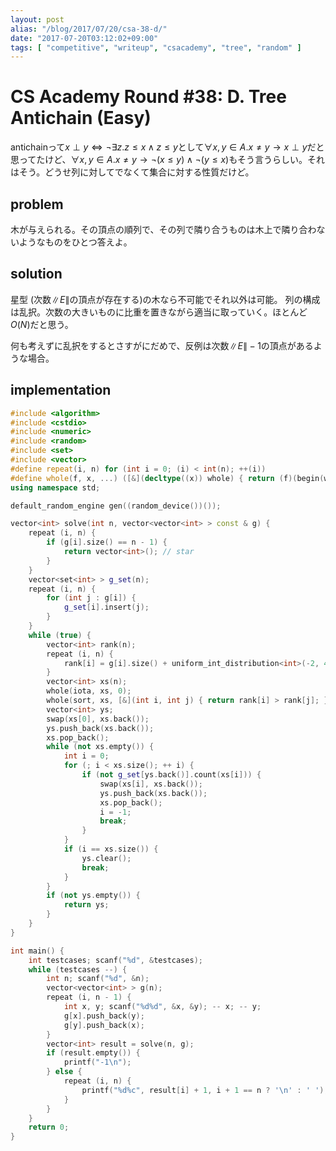 ```yaml
---
layout: post
alias: "/blog/2017/07/20/csa-38-d/"
date: "2017-07-20T03:12:02+09:00"
tags: [ "competitive", "writeup", "csacademy", "tree", "random" ]
---
```


# CS Academy Round #38: D. Tree Antichain (Easy)

antichainって$x \perp y \iff \lnot \exists z. z \le x \land z \le y$として$\forall x, y \in A. x \ne y \to x \perp y$だと思ってたけど、$\forall x, y \in A. x \ne y \to \lnot (x \le y) \land \lnot (y \le x)$もそう言うらしい。それはそう。どうせ列に対してでなくて集合に対する性質だけど。

## problem

木が与えられる。その頂点の順列で、その列で隣り合うものは木上で隣り合わないようなものをひとつ答えよ。

## solution

星型 (次数$\|E\|$の頂点が存在する)の木なら不可能でそれ以外は可能。
列の構成は乱択。次数の大きいものに比重を置きながら適当に取っていく。ほとんど$O(N)$だと思う。

何も考えずに乱択をするとさすがにだめで、反例は次数$\|E\| - 1$の頂点があるような場合。

## implementation

``` c++
#include <algorithm>
#include <cstdio>
#include <numeric>
#include <random>
#include <set>
#include <vector>
#define repeat(i, n) for (int i = 0; (i) < int(n); ++(i))
#define whole(f, x, ...) ([&](decltype((x)) whole) { return (f)(begin(whole), end(whole), ## __VA_ARGS__); })(x)
using namespace std;

default_random_engine gen((random_device())());

vector<int> solve(int n, vector<vector<int> > const & g) {
    repeat (i, n) {
        if (g[i].size() == n - 1) {
            return vector<int>(); // star
        }
    }
    vector<set<int> > g_set(n);
    repeat (i, n) {
        for (int j : g[i]) {
            g_set[i].insert(j);
        }
    }
    while (true) {
        vector<int> rank(n);
        repeat (i, n) {
            rank[i] = g[i].size() + uniform_int_distribution<int>(-2, 4)(gen);
        }
        vector<int> xs(n);
        whole(iota, xs, 0);
        whole(sort, xs, [&](int i, int j) { return rank[i] > rank[j]; });
        vector<int> ys;
        swap(xs[0], xs.back());
        ys.push_back(xs.back());
        xs.pop_back();
        while (not xs.empty()) {
            int i = 0;
            for (; i < xs.size(); ++ i) {
                if (not g_set[ys.back()].count(xs[i])) {
                    swap(xs[i], xs.back());
                    ys.push_back(xs.back());
                    xs.pop_back();
                    i = -1;
                    break;
                }
            }
            if (i == xs.size()) {
                ys.clear();
                break;
            }
        }
        if (not ys.empty()) {
            return ys;
        }
    }
}

int main() {
    int testcases; scanf("%d", &testcases);
    while (testcases --) {
        int n; scanf("%d", &n);
        vector<vector<int> > g(n);
        repeat (i, n - 1) {
            int x, y; scanf("%d%d", &x, &y); -- x; -- y;
            g[x].push_back(y);
            g[y].push_back(x);
        }
        vector<int> result = solve(n, g);
        if (result.empty()) {
            printf("-1\n");
        } else {
            repeat (i, n) {
                printf("%d%c", result[i] + 1, i + 1 == n ? '\n' : ' ');
            }
        }
    }
    return 0;
}
```
